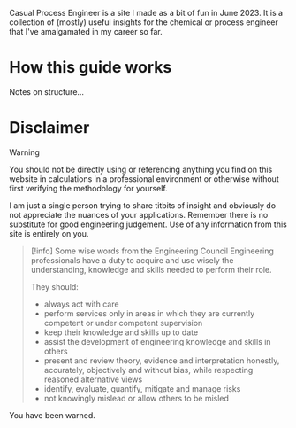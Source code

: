 Casual Process Engineer is a site I made as a bit of fun in June 2023. It is a collection of (mostly) useful insights for the chemical or process engineer that I've amalgamated in my career so far.

# How this guide works

Notes on structure...
# Disclaimer

> [!warning] 
> You should not be directly using or referencing anything you find on this website in calculations in a professional environment or otherwise without first verifying the methodology for yourself.

I am just a single person trying to share titbits of insight and obviously do not appreciate the nuances of your applications. Remember there is no substitute for good engineering judgement. Use of any information from this site is entirely on you.

> [!info] Some wise words from the Engineering Council
> Engineering professionals have a duty to acquire and use wisely the understanding, knowledge and skills needed to perform their role.
> 
> They should:
> - always act with care
>- perform services only in areas in which they are currently competent or under competent supervision
>- keep their knowledge and skills up to date
>- assist the development of engineering knowledge and skills in others
>- present and review theory, evidence and interpretation honestly, accurately, objectively and without bias, while respecting reasoned alternative views
>- identify, evaluate, quantify, mitigate and manage risks
>- not knowingly mislead or allow others to be misled

You have been warned.